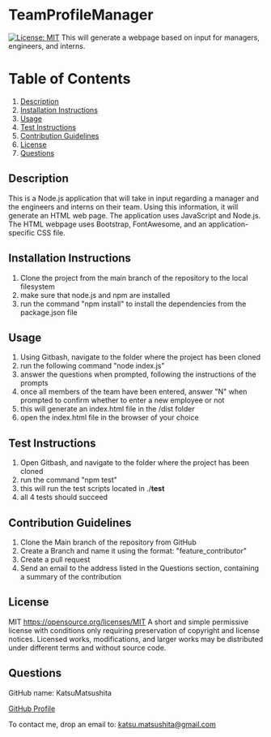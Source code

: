 # TeamProfileManager
[![License: MIT](https://img.shields.io/badge/License-MIT-yellow.svg)](https://opensource.org/licenses/MIT)
This will generate a webpage based on input for managers, engineers, and interns.

# Table of Contents
1. [Description](#description)
2. [Installation Instructions](#install)
3. [Usage](#usage)
4. [Test Instructions](#test)
5. [Contribution Guidelines](#contribution)
6. [License](#license)
7. [Questions](#questions)

## Description <a name="description"></a>
This is a Node.js application that will take in input regarding a manager and the engineers and interns on their team.
Using this information, it will generate an HTML web page.
The application uses JavaScript and Node.js.
The HTML webpage uses Bootstrap, FontAwesome, and an application-specific CSS file.

## Installation Instructions <a name="install"></a>
1. Clone the project from the main branch of the repository to the local filesystem
2. make sure that node.js and npm are installed
3. run the command "npm install" to install the dependencies from the package.json file

## Usage <a name="usage"></a>
1. Using Gitbash, navigate to the folder where the project has been cloned
2. run the following command "node index.js"
3. answer the questions when prompted, following the instructions of the prompts
4. once all members of the team have been entered, answer "N" when prompted to confirm whether to enter a new employee or not
5. this will generate an index.html file in the /dist folder
6. open the index.html file in the browser of your choice

## Test Instructions <a name="test"></a>
1. Open Gitbash, and navigate to the folder where the project has been cloned
2. run the command "npm test"
3. this will run the test scripts located in ./__test__
4. all 4 tests should succeed 

## Contribution Guidelines <a name="contribution"></a>
1. Clone the Main branch of the repository from GitHub
2. Create a Branch and name it using the format: "feature_contributor"
3. Create a pull request
4. Send an email to the address listed in the Questions section, containing a summary of the contribution

## License <a name="license"></a>
MIT https://opensource.org/licenses/MIT
A short and simple permissive license with conditions only requiring preservation of copyright and license notices. Licensed works, modifications, and larger works may be distributed under different terms and without source code.

## Questions <a name="questions"></a>
GitHub name: KatsuMatsushita

[GitHub Profile](https://github.com/KatsuMatsushita)

To contact me, drop an email to: katsu.matsushita@gmail.com

